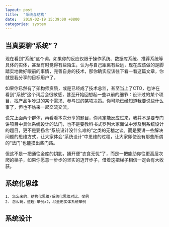 ```yaml
---
layout: post
title:  "系统与结构"
date:   2019-02-19 15:39:00 +0800
categories: system 
---
```


## 当真要聊“系统”？

现在看到“系统”这个词，如果你的反应仅限于操作系统、数据库系统、推荐系统等具体的实体，甚至有时觉得有些陌生，认为与自己距离有些远，现在应该做的是脚踏实地做好眼前的事情，完善自身的技术，那你确实应该往下看一看这篇文章，你就是我分享的目标用户了。

如果你已然有了架构师资质，或是已经成了技术总监，甚至当上了CTO，也许在看到"系统"这个词后会很敏感，甚至开始回想起一些以前的细节：设计过的某个项目、找产品争吵过的某个需求、参与过的某项决策。你可能已经知道我要说些什么事了，但也不妨来一起交流交流。

说完上面两个群体，再看看本次分享的题目，你肯定能反应过来，我并不是要专门讲项目中具体系统设计的法门，也不是要教科书式罗列大家面试中涉及到系统设计的题目，更不是要扬言“系统设计没什么难的”之类的无稽之谈。而是要讲一些解决问题的思维方式，让大家体会“系统设计”中思维的过程，让大家即使没有那些所谓的“法门”也能摸出些门路。

但这不是一把通往金库的钥匙，捅开便“衣食无忧”了，而是一把能助你往更高层次爬的梯子，如果你愿意一步步的坚实的迈开步子，借着这把梯子相信一定会有大收获。

## 系统化思维

```
1. 怎么来的，结构化思维/系统化思维对比，举例
2. 怎么玩，道理-举例x2，尽量用实体系统举例
```


## 系统设计
